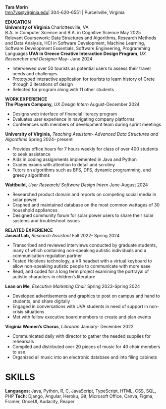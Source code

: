 **Tara Morin**  
tmn7vs@virginia.edu| 304-620-6551 | Purcellville, Virginia

**EDUCATION**  
**University of Virginia**	                 Charlottesville, VA  
B.A. in Computer Science and B.A. in Cognitive Science	May 2025  
Relevant Coursework: Data Structures and Algorithms, Research Methods and Data Analysis, HCI in Software Development, Machine Learning, Software Development Essentials, Software Engineering, Programming Languages
**UVA in Greece Creative Interaction Design Program**, *UX Researcher and Designer*                                          May- June 2024

* Interviewed over 50 tourists as potential users to assess their travel needs and challenges   
* Prototyped interactive application for tourists to learn history of Crete through 3 iterations of design  
* Selected for program along with 11 other students

**WORK EXPERIENCE**  
**The Players Company,** *UX Design Intern*                                                                                                        August-December 2024

* Designs web interface of financial literacy program  
* Evaluates user experience in navigating company platforms  
* Conferences with members of development team during sprint meetings

**University of Virginia,** *Teaching Assistant- Advanced Data Structures and Algorithms*	             Spring 2024- present

* Provides office hours for 7 hours weekly for class of over 400 students to seek assistance  
* Aids in coding assignments implemented in Java and Python  
* Grades exams with attention to detail and scrutiny  
* Tutors on algorithms such as BFS, DFS, dynamic programming, and greedy algorithms

**Wattbuild,** *User Research/ Software Design Intern*                                                                                               June-August 2024

* Researched product domain and reports on competing social media in solar power  
* Graphed and maintained database on the most common wattages of 30 household appliances   
* Designed community forum for solar power users to share their solar systems and troubleshoot issues 

**RELATED EXPERIENCE**  
**Jaswal Lab,** *Research Assistant*                                                                                                                          Fall 2022- Spring 2024

* Transcribed and reviewed interviews conducted by graduate students, many of which containing non-speaking autistic individuals and a communication regulation partner  
* Tested Hololens technology, a VR headset with a virtual keyboard to allow non-speaking autistic people to communicate with more ease  
* Read, and coded for a long term project examining the portrayal of autistic characters in children’s literature

**Lean on Me**, *Executive Marketing Chair*	  Spring 2023-Spring 2024

* Developed advertisements and graphics to post on campus and hand to students, and share digitally  
* Engaged in conversations with UVA students in need of support in non-crisis situations  
* Met with fellow executive board members to create and plan events

**Virginia Women’s Chorus**, *Librarian*							             January- December 2022

* Communicated daily with director to gather the needed supplies for rehearsals  
* Compiled and distributed over 20 pieces of music for 40 choir members to use   
* Organized all music into an electronic database and into filing cabinets

# **SKILLS**

**Languages:** Java, Python, R, C, JavaScript, TypeScript, HTML,  CSS, SQL, PHP
**Tech:** Django, Angular, Heroku, Git, Microsoft Office, Canva, Figma, Framer, OnceUI, Audacity, Reaper